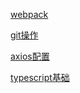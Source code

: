 [webpack](https://github.com/cxblw/study-record/blob/master/webpack.md)

[git操作](https://github.com/cxblw/study-record/blob/master/git操作.md)

[axios配置](https://github.com/cxblw/study-record/blob/master/axios配置.md)

[typescript基础](https://github.com/cxblw/study-record/blob/master/typescript基础.md)

